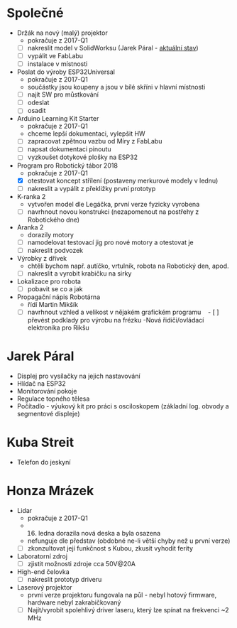# Společné

- Držák na nový (malý) projektor
    - pokračuje z 2017-Q1
    - [ ] nakreslit model v SolidWorksu (Jarek Páral - [aktuální stav](https://workbench.grabcad.com/workbench/projects/gcPUiFXr9MCBVF1M5QtBD4SebBOLFXiN952LONYlZKgcnE#/space/gcEQ-RO_9UoDAN84FQpDj41bHolT_FGlHYTXI-JRBYA6mx))
    - [ ] vypálit ve FabLabu
    - [ ] instalace v místnosti
- Poslat do výroby ESP32Universal
    - pokračuje z 2017-Q1
    - součástky jsou koupeny a jsou v bílé skříni v hlavní místnosti
    - [ ] najít SW pro můstkování
    - [ ] odeslat
    - [ ] osadit
- Arduino Learning Kit Starter
    - pokračuje z 2017-Q1
    - chceme lepší dokumentaci, vylepšit HW
    - [ ] zapracovat zpětnou vazbu od Míry z FabLabu
    - [ ] napsat dokumentaci pinoutu
    - [ ] vyzkoušet dotykové plošky na ESP32
- Program pro Robotický tábor 2018
    - pokračuje z 2017-Q1
    - [x] otestovat koncept střílení (postaveny merkurové modely v lednu)
    - [ ] nakreslit a vypálit z překližky první prototyp
- K-ranka 2
    - vytvořen model dle Legáčka, první verze fyzicky vyrobena
    - [ ] navrhnout novou konstrukci (nezapomenout na postřehy z Robotického dne)
- Aranka 2
    - dorazily motory
    - [ ] namodelovat testovací jig pro nové motory a otestovat je
    - [ ] nakreslit podvozek
- Výrobky z dřívek
    - chtěli bychom např. autíčko, vrtulník, robota na Robotický den, apod.
    - [ ] nakreslit a vyrobit krabičku na sirky
- Lokalizace pro robota
    - [ ] pobavit se co a jak
- Propagační nápis Robotárna
    - řídí Martin Mikšík
    - [ ] navrhnout vzhled a velikost v nějakém grafickém programu
    - [ ] převést podklady pro výrobu na frézku
-Nová řidiči/ovládací elektronika pro Rikšu

# Jarek Páral

- Displej pro vysílačky na jejich nastavování
- Hlídač na ESP32
- Monitorování pokoje
- Regulace topného tělesa 
- Počítadlo - výukový kit pro práci s osciloskopem (základní log. obvody a segmentové displeje) 

# Kuba Streit

- Telefon do jeskyní

# Honza Mrázek

- Lidar
    - pokračuje z 2017-Q1
    - 16. ledna dorazila nová deska a byla osazena
    - nefunguje dle představ (obdobné ne-li větší chyby než u první verze)
    - [ ] zkonzultovat její funkčnost s Kubou, zkusit vyhodit ferity
- Laboratorní zdroj
    - [ ] zjistit možnosti zdroje cca 50V@20A
- High-end čelovka
    - [ ] nakreslit prototyp driveru
- Laserový projektor
    - první verze projektoru fungovala na půl - nebyl hotový firmware, hardware nebyl zakrabičkovaný
    - [ ] Najít/vyrobit spolehlivý driver laseru, který lze spínat na frekvenci ~2 MHz
